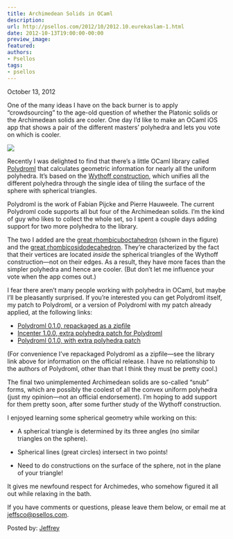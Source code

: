 ```yaml
---
title: Archimedean Solids in OCaml
description:
url: http://psellos.com/2012/10/2012.10.eurekaslam-1.html
date: 2012-10-13T19:00:00-00:00
preview_image:
featured:
authors:
- Psellos
tags:
- psellos
---
```


<div class="date">October 13, 2012</div>

<p>One of the many ideas I have on the back burner is to apply
&ldquo;crowdsourcing&rdquo; to the age-old question of whether the Platonic solids
or the Archimedean solids are cooler.  One day I&rsquo;d like to make an OCaml
iOS app that shows a pair of the different masters&rsquo; polyhedra and lets
you vote on which is cooler.</p>

<div class="flowaroundimg" style="margin-top: 1.0em;">
<a href="https://forge.ocamlcore.org/projects/polydroml/"><img src="http://psellos.com/images/girco-waikawa-p3.png"/></a>
</div>

<p>Recently I was delighted to find that there&rsquo;s a little OCaml library
called <a href="https://forge.ocamlcore.org/projects/polydroml/">Polydroml</a> that calculates geometric information for
nearly all the uniform polyhedra.  It&rsquo;s based on the <a href="http://en.wikipedia.org/wiki/Wythoff_construction">Wythoff
construction</a>, which unifies all the different polyhedra
through the single idea of tiling the surface of the sphere with
spherical triangles.</p>

<p>Polydroml is the work of Fabian Pijcke and Pierre Hauweele.  The current
Polydroml code supports all but four of the Archimedean solids.  I&rsquo;m the
kind of guy who likes to collect the whole set, so I spent a couple days
adding support for two more polyhedra to the library.</p>

<p>The two I added are the <a href="http://en.wikipedia.org/wiki/Truncated_cuboctahedron">great rhombicuboctahedron</a> (shown in the
figure) and the <a href="http://en.wikipedia.org/wiki/Truncated_icosidodecahedron">great rhombicosidodecahedron</a>.  They&rsquo;re
characterized by the fact that their vertices are located <em>inside</em> the
spherical triangles of the Wythoff construction&mdash;not on their edges.  As
a result, they have more faces than the simpler polyhedra and hence are
cooler.  (But don&rsquo;t let me influence your vote when the app comes out.)</p>

<p>I fear there aren&rsquo;t many people working with polyhedra in OCaml, but
maybe I&rsquo;ll be pleasantly surprised.  If you&rsquo;re interested you can get
Polydroml itself, my patch to Polydroml, or a version of Polydroml with
my patch already applied, at the following links:</p>

<ul>
<li><a href="http://psellos.com/pub/eurekaslam/polydroml-0.1.0.zip">Polydroml 0.1.0, repackaged as a zipfile</a></li>
<li><a href="http://psellos.com/pub/eurekaslam/incenter-1.0.0.diff">Incenter 1.0.0, extra polyhedra patch for Polydroml</a></li>
<li><a href="http://psellos.com/pub/eurekaslam/polydromlp-0.1.0.zip">Polydroml 0.1.0, with extra polyhedra patch</a></li>
</ul>

<p>(For convenience I&rsquo;ve repackaged Polydroml as a zipfile&mdash;see the library
link above for information on the official release.  I have no
relationship to the authors of Polydroml, other than that I think they
must be pretty cool.)</p>

<p>The final two unimplemented Archimedean solids are so-called &ldquo;snub&rdquo;
forms, which are possibly the coolest of all the convex uniform
polyhedra (just my opinion&mdash;not an official endorsement).  I&rsquo;m hoping to
add support for them pretty soon, after some further study of the
Wythoff construction.</p>

<p>I enjoyed learning some spherical geometry while working on this:</p>

<ul>
<li><p>A spherical triangle is determined by its three angles (no similar
triangles on the sphere).</p></li>
<li><p>Spherical lines (great circles) intersect in two points!</p></li>
<li><p>Need to do constructions on the surface of the sphere, not in the
plane of your triangle!</p></li>
</ul>

<p>It gives me newfound respect for Archimedes, who somehow figured it all
out while relaxing in the bath.</p>

<p>If you have comments or questions, please leave them below, or email me
at <a href="mailto:jeffsco@psellos.com">jeffsco@psellos.com</a>.</p>

<p>Posted by: <a href="http://psellos.com/aboutus.html#jeffreya.scofieldphd">Jeffrey</a></p>

<p></p>

